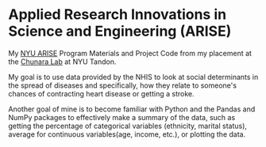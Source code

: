 # Applied Research Innovations in Science and Engineering (ARISE)
My [NYU ARISE](https://engineering.nyu.edu/research-innovation/k12-stem-education/student-programs/arise) Program Materials and Project Code from my placement at the [Chunara Lab](https://wp.nyu.edu/chunaralab/) at NYU Tandon. 

My goal is to use data provided by the NHIS to look at social determinants in the spread of diseases and specifically, how they relate to someone's chances of contracting heart disease or getting a stroke. 

Another goal of mine is to become familiar with Python and the Pandas and NumPy packages to effectively make a summary of the data, such as getting the percentage of categorical variables (ethnicity, marital status), average for continuous variables(age, income, etc.), or plotting the data.
